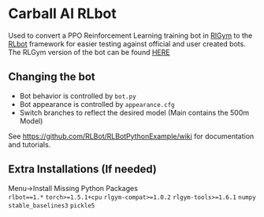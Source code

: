 # Carball AI RLbot
Used to convert a PPO Reinforcement Learning training bot in [RlGym](https://rlgym.github.io/) to the [RLbot](https://rlbot.org/) framework for easier testing against official and user created bots.  
The RLGym version of the bot can be found [HERE](https://github.com/BenjaminChilson/CapstoneProject_RocketLeagueAI)  

## Changing the bot

- Bot behavior is controlled by `bot.py`
- Bot appearance is controlled by `appearance.cfg`
- Switch branches to reflect the desired model (Main contains the 500m Model)

See https://github.com/RLBot/RLBotPythonExample/wiki for documentation and tutorials.

## Extra Installations (If needed)
Menu->Install Missing Python Packages  
`rlbot==1.*`
`torch>=1.5.1+cpu`
`rlgym-compat>=1.0.2`
`rlgym-tools>=1.6.1`
`numpy`
`stable_baselines3`
`pickle5`
